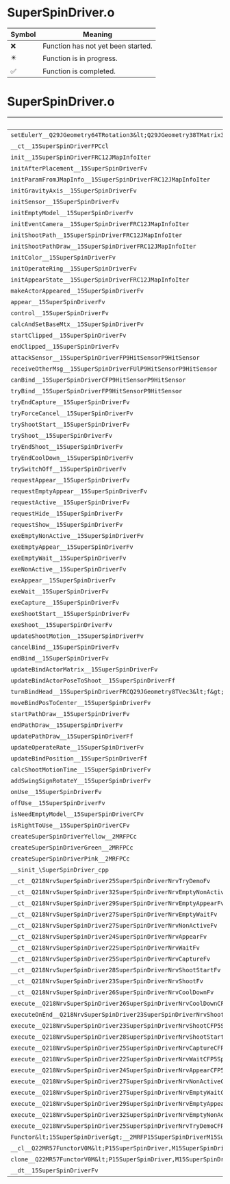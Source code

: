 # SuperSpinDriver.o
| Symbol | Meaning 
| ------------- | ------------- 
| :x: | Function has not yet been started. 
| :eight_pointed_black_star: | Function is in progress. 
| :white_check_mark: | Function is completed. 


# SuperSpinDriver.o
| Symbol | Decompiled? |
| ------------- | ------------- |
| `setEulerY__Q29JGeometry64TRotation3&lt;Q29JGeometry38TMatrix34&lt;Q29JGeometry13SMatrix34C&lt;f&gt;&gt;&gt;Ff` | :x: |
| `__ct__15SuperSpinDriverFPCcl` | :x: |
| `init__15SuperSpinDriverFRC12JMapInfoIter` | :x: |
| `initAfterPlacement__15SuperSpinDriverFv` | :x: |
| `initParamFromJMapInfo__15SuperSpinDriverFRC12JMapInfoIter` | :x: |
| `initGravityAxis__15SuperSpinDriverFv` | :x: |
| `initSensor__15SuperSpinDriverFv` | :x: |
| `initEmptyModel__15SuperSpinDriverFv` | :x: |
| `initEventCamera__15SuperSpinDriverFRC12JMapInfoIter` | :x: |
| `initShootPath__15SuperSpinDriverFRC12JMapInfoIter` | :x: |
| `initShootPathDraw__15SuperSpinDriverFRC12JMapInfoIter` | :x: |
| `initColor__15SuperSpinDriverFv` | :x: |
| `initOperateRing__15SuperSpinDriverFv` | :x: |
| `initAppearState__15SuperSpinDriverFRC12JMapInfoIter` | :x: |
| `makeActorAppeared__15SuperSpinDriverFv` | :x: |
| `appear__15SuperSpinDriverFv` | :x: |
| `control__15SuperSpinDriverFv` | :x: |
| `calcAndSetBaseMtx__15SuperSpinDriverFv` | :x: |
| `startClipped__15SuperSpinDriverFv` | :x: |
| `endClipped__15SuperSpinDriverFv` | :x: |
| `attackSensor__15SuperSpinDriverFP9HitSensorP9HitSensor` | :x: |
| `receiveOtherMsg__15SuperSpinDriverFUlP9HitSensorP9HitSensor` | :x: |
| `canBind__15SuperSpinDriverCFP9HitSensorP9HitSensor` | :x: |
| `tryBind__15SuperSpinDriverFP9HitSensorP9HitSensor` | :x: |
| `tryEndCapture__15SuperSpinDriverFv` | :white_check_mark: |
| `tryForceCancel__15SuperSpinDriverFv` | :white_check_mark: |
| `tryShootStart__15SuperSpinDriverFv` | :white_check_mark: |
| `tryShoot__15SuperSpinDriverFv` | :white_check_mark: |
| `tryEndShoot__15SuperSpinDriverFv` | :white_check_mark: |
| `tryEndCoolDown__15SuperSpinDriverFv` | :white_check_mark: |
| `trySwitchOff__15SuperSpinDriverFv` | :white_check_mark: |
| `requestAppear__15SuperSpinDriverFv` | :white_check_mark: |
| `requestEmptyAppear__15SuperSpinDriverFv` | :white_check_mark: |
| `requestActive__15SuperSpinDriverFv` | :white_check_mark: |
| `requestHide__15SuperSpinDriverFv` | :white_check_mark: |
| `requestShow__15SuperSpinDriverFv` | :white_check_mark: |
| `exeEmptyNonActive__15SuperSpinDriverFv` | :white_check_mark: |
| `exeEmptyAppear__15SuperSpinDriverFv` | :white_check_mark: |
| `exeEmptyWait__15SuperSpinDriverFv` | :white_check_mark: |
| `exeNonActive__15SuperSpinDriverFv` | :white_check_mark: |
| `exeAppear__15SuperSpinDriverFv` | :white_check_mark: |
| `exeWait__15SuperSpinDriverFv` | :white_check_mark: |
| `exeCapture__15SuperSpinDriverFv` | :white_check_mark: |
| `exeShootStart__15SuperSpinDriverFv` | :x: |
| `exeShoot__15SuperSpinDriverFv` | :x: |
| `updateShootMotion__15SuperSpinDriverFv` | :white_check_mark: |
| `cancelBind__15SuperSpinDriverFv` | :x: |
| `endBind__15SuperSpinDriverFv` | :x: |
| `updateBindActorMatrix__15SuperSpinDriverFv` | :x: |
| `updateBindActorPoseToShoot__15SuperSpinDriverFf` | :x: |
| `turnBindHead__15SuperSpinDriverFRCQ29JGeometry8TVec3&lt;f&gt;f` | :x: |
| `moveBindPosToCenter__15SuperSpinDriverFv` | :x: |
| `startPathDraw__15SuperSpinDriverFv` | :x: |
| `endPathDraw__15SuperSpinDriverFv` | :x: |
| `updatePathDraw__15SuperSpinDriverFf` | :x: |
| `updateOperateRate__15SuperSpinDriverFv` | :x: |
| `updateBindPosition__15SuperSpinDriverFf` | :x: |
| `calcShootMotionTime__15SuperSpinDriverFv` | :x: |
| `addSwingSignRotateY__15SuperSpinDriverFv` | :white_check_mark: |
| `onUse__15SuperSpinDriverFv` | :x: |
| `offUse__15SuperSpinDriverFv` | :white_check_mark: |
| `isNeedEmptyModel__15SuperSpinDriverCFv` | :x: |
| `isRightToUse__15SuperSpinDriverCFv` | :x: |
| `createSuperSpinDriverYellow__2MRFPCc` | :white_check_mark: |
| `createSuperSpinDriverGreen__2MRFPCc` | :white_check_mark: |
| `createSuperSpinDriverPink__2MRFPCc` | :white_check_mark: |
| `__sinit_\SuperSpinDriver_cpp` | :white_check_mark: |
| `__ct__Q218NrvSuperSpinDriver25SuperSpinDriverNrvTryDemoFv` | :white_check_mark: |
| `__ct__Q218NrvSuperSpinDriver32SuperSpinDriverNrvEmptyNonActiveFv` | :white_check_mark: |
| `__ct__Q218NrvSuperSpinDriver29SuperSpinDriverNrvEmptyAppearFv` | :white_check_mark: |
| `__ct__Q218NrvSuperSpinDriver27SuperSpinDriverNrvEmptyWaitFv` | :white_check_mark: |
| `__ct__Q218NrvSuperSpinDriver27SuperSpinDriverNrvNonActiveFv` | :white_check_mark: |
| `__ct__Q218NrvSuperSpinDriver24SuperSpinDriverNrvAppearFv` | :white_check_mark: |
| `__ct__Q218NrvSuperSpinDriver22SuperSpinDriverNrvWaitFv` | :white_check_mark: |
| `__ct__Q218NrvSuperSpinDriver25SuperSpinDriverNrvCaptureFv` | :white_check_mark: |
| `__ct__Q218NrvSuperSpinDriver28SuperSpinDriverNrvShootStartFv` | :white_check_mark: |
| `__ct__Q218NrvSuperSpinDriver23SuperSpinDriverNrvShootFv` | :white_check_mark: |
| `__ct__Q218NrvSuperSpinDriver26SuperSpinDriverNrvCoolDownFv` | :white_check_mark: |
| `execute__Q218NrvSuperSpinDriver26SuperSpinDriverNrvCoolDownCFP5Spine` | :white_check_mark: |
| `executeOnEnd__Q218NrvSuperSpinDriver23SuperSpinDriverNrvShootCFP5Spine` | :white_check_mark: |
| `execute__Q218NrvSuperSpinDriver23SuperSpinDriverNrvShootCFP5Spine` | :white_check_mark: |
| `execute__Q218NrvSuperSpinDriver28SuperSpinDriverNrvShootStartCFP5Spine` | :white_check_mark: |
| `execute__Q218NrvSuperSpinDriver25SuperSpinDriverNrvCaptureCFP5Spine` | :white_check_mark: |
| `execute__Q218NrvSuperSpinDriver22SuperSpinDriverNrvWaitCFP5Spine` | :white_check_mark: |
| `execute__Q218NrvSuperSpinDriver24SuperSpinDriverNrvAppearCFP5Spine` | :white_check_mark: |
| `execute__Q218NrvSuperSpinDriver27SuperSpinDriverNrvNonActiveCFP5Spine` | :white_check_mark: |
| `execute__Q218NrvSuperSpinDriver27SuperSpinDriverNrvEmptyWaitCFP5Spine` | :white_check_mark: |
| `execute__Q218NrvSuperSpinDriver29SuperSpinDriverNrvEmptyAppearCFP5Spine` | :white_check_mark: |
| `execute__Q218NrvSuperSpinDriver32SuperSpinDriverNrvEmptyNonActiveCFP5Spine` | :white_check_mark: |
| `execute__Q218NrvSuperSpinDriver25SuperSpinDriverNrvTryDemoCFP5Spine` | :white_check_mark: |
| `Functor&lt;15SuperSpinDriver&gt;__2MRFP15SuperSpinDriverM15SuperSpinDriverFPCvPv_v_Q22MR57FunctorV0M&lt;P15SuperSpinDriver,M15SuperSpinDriverFPCvPv_v&gt;` | :x: |
| `__cl__Q22MR57FunctorV0M&lt;P15SuperSpinDriver,M15SuperSpinDriverFPCvPv_v&gt;CFv` | :x: |
| `clone__Q22MR57FunctorV0M&lt;P15SuperSpinDriver,M15SuperSpinDriverFPCvPv_v&gt;CFP7JKRHeap` | :x: |
| `__dt__15SuperSpinDriverFv` | :x: |
